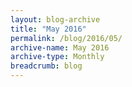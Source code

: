 ```yaml
---
layout: blog-archive
title: "May 2016"
permalink: /blog/2016/05/
archive-name: May 2016
archive-type: Monthly
breadcrumb: blog
---
```

